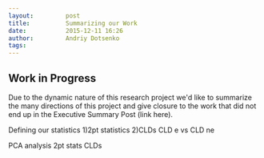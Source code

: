 ```yaml
---
layout:     	post
title:      	Summarizing our Work
date:       	2015-12-11 16:26
author:     	Andriy Dotsenko
tags:         
---
```

## Work in Progress ##
Due to the dynamic nature of this research project we'd like to summarize the many directions of this project and give closure to the work that did not end up in the Executive Summary Post (link here).

Defining our statistics
1)2pt statistics 
2)CLDs
	CLD e vs CLD ne

PCA analysis
2pt stats
CLDs